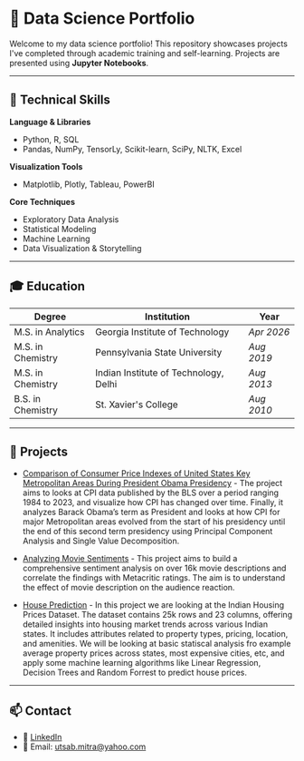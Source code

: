 # 🧠 Data Science Portfolio

Welcome to my data science portfolio! This repository showcases projects I've completed through academic training and self-learning. Projects are presented using **Jupyter Notebooks**.

---

## 🧰 Technical Skills
**Language & Libraries**
- Python, R, SQL
- Pandas, NumPy, TensorLy, Scikit-learn, SciPy, NLTK, Excel

**Visualization Tools**
- Matplotlib, Plotly, Tableau, PowerBI

**Core Techniques**
- Exploratory Data Analysis
- Statistical Modeling
- Machine Learning
- Data Visualization & Storytelling

---

## 🎓 Education

| Degree                     | Institution                                | Year       |
|---------------------------|--------------------------------------------|------------|
| M.S. in Analytics         | Georgia Institute of Technology            | _Apr 2026_ |
| M.S. in Chemistry         | Pennsylvania State University              | _Aug 2019_ |
| M.S. in Chemistry         | Indian Institute of Technology, Delhi      | _Aug 2013_ |
| B.S. in Chemistry         | St. Xavier's College                       | _Aug 2010_ |

---

## 📂 Projects

- [Comparison of Consumer Price Indexes of United States Key Metropolitan Areas During President Obama Presidency](./CPI_UnitedStates/CPI_UnitedStates.ipynb) - The project aims to looks at CPI data published by the BLS over a period ranging 1984 to 2023, and visualize how CPI has changed over time. Finally, it analyzes Barack Obama’s term as President and looks at how CPI for major Metropolitan areas evolved from the start of his presidency until the end of this second term presidency using Principal Component Analysis and Single Value Decomposition.

- [Analyzing Movie Sentiments](./Sentiment_Analysis/Analyzing_Movie_Sentiments.ipynb) - This project aims to build a comprehensive sentiment analysis on over 16k movie descriptions and correlate the findings with Metacritic ratings. The aim is to understand the effect of movie description on the audience reaction.

- [House Prediction](./HousePrediction/India_House_Price_Prediction.ipynb) - In this project we are looking at the Indian Housing Prices Dataset. The dataset contains 25k rows and 23 columns, offering detailed insights into housing market trends across various Indian states. It includes attributes related to property types, pricing, location, and amenities. We will be looking at basic statiscal analysis fro example average property prices across states, most expensive cities, etc, and apply some machine learning algorithms like Linear Regression, Decision Trees and Random Forrest to predict house prices.
---

## 📫 Contact

- 💼 [LinkedIn](https://www.linkedin.com/in/utsab-mitra-768bb03a/)
- 📧 Email: utsab.mitra@yahoo.com
